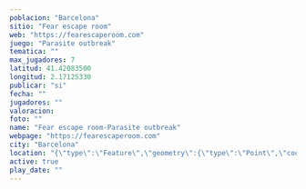 ```yaml
---
poblacion: "Barcelona"
sitio: "Fear escape room"
web: "https://fearescaperoom.com"
juego: "Parasite outbreak"
tematica: ""
max_jugadores: 7
latitud: 41.42083500
longitud: 2.17125330
publicar: "si"
fecha: ""
jugadores: ""
valoracion: 
foto: ""
name: "Fear escape room-Parasite outbreak"
webpage: "https://fearescaperoom.com"
city: "Barcelona"
location: "{\"type\":\"Feature\",\"geometry\":{\"type\":\"Point\",\"coordinates\":[\"41,42083500\",\"2,17125330\"]}}"
active: true
play_date: ""
---
```

